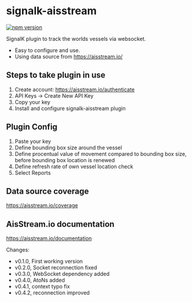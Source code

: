 # signalk-aisstream
[![npm version](https://badge.fury.io/js/signalk-aisstream.svg)](https://badge.fury.io/js/signalk-aisstream)

SignalK plugin to track the worlds vessels via websocket.
- Easy to configure and use.
- Using data source from https://aisstream.io/

## Steps to take plugin in use
1) Create account: https://aisstream.io/authenticate
2) API Keys -> Create New API Key
3) Copy your key
4) Install and configure signalk-aisstream plugin

## Plugin Config
1) Paste your key
2) Define bounding box size around the vessel
3) Define procentual value of movement compared to bounding box size, before bounding box location is renewed
4) Define refresh rate of own vessel location check 
5) Select Reports

## Data source coverage
https://aisstream.io/coverage

## AisStream.io documentation
https://aisstream.io/documentation

Changes:
- v0.1.0, First working version
- v0.2.0, Socket reconnection fixed
- v0.3.0, WebSocket dependency added
- v0.4.0, AtoNs added
- v0.4.1, context typo fix
- v0.4.2, reconnection improved
